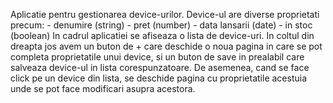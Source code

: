 Aplicatie pentru gestionarea device-urilor.
Device-ul are diverse proprietati precum: - denumire (string)
                                          - pret (number)
                                          - data lansarii (date)
                                          - in stoc (boolean)
In cadrul aplicatiei se afiseaza o lista de device-uri.
In coltul din dreapta jos avem un buton de + care deschide o noua pagina in care se pot completa proprietatile unui device, si un buton de save in prealabil care salveaza device-ul in lista corespunzatoare.
De asemenea, cand se face click pe un device din lista, se deschide pagina cu proprietatile acestuia unde se pot face modificari asupra acestora.